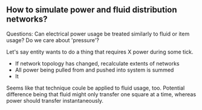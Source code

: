 ## How to simulate power and fluid distribution networks?

Questions:
Can electrical power usage be treated similarly to fluid or item usage?
Do we care about 'pressure'?

Let's say entity wants to do a thing that requires X power during some tick.
- If network topology has changed, recalculate extents of networks
- All power being pulled from and pushed into system is summed
- It

Seems like that technique coule be applied to fluid usage, too.
Potential difference being that fluid might only transfer one square at a time,
whereas power should transfer instantaneously.
